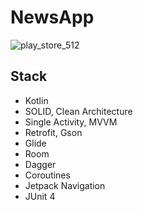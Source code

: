# NewsApp
![play_store_512](https://user-images.githubusercontent.com/60883208/167852196-086a408c-36b9-4d03-9c3d-2d854aa16a1a.png)
## Stack
- Kotlin
- SOLID, Clean Architecture
- Single Activity, MVVM
- Retrofit, Gson
- Glide
- Room
- Dagger
- Coroutines
- Jetpack Navigation
- JUnit 4
